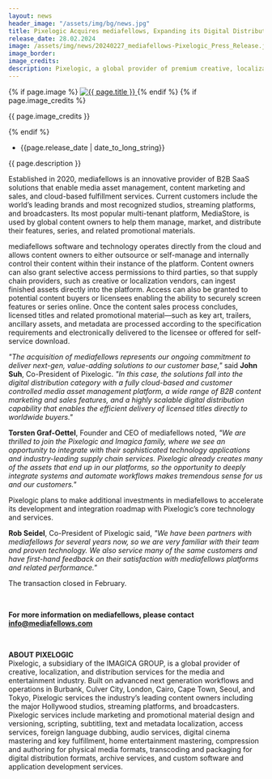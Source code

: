 ```yaml
---
layout: news
header_image: "/assets/img/bg/news.jpg"
title: Pixelogic Acquires mediafellows, Expanding its Digital Distribution Solutions for Content Owners
release_date: 28.02.2024
image: /assets/img/news/20240227_mediafellows-Pixelogic_Press_Release.jpeg
image_border:
image_credits: 
description: Pixelogic, a global provider of premium creative, localization, and distribution services for the media and entertainment industry, has acquired the Berlin, Germany based content platform provider mediafellows.
---
```


<div class="row">
    <div class="col-xl-4 col-lg-4 col-md-12">
        <div class="s-details-img mb-30">
          {% if page.image %}
          <a href="{{ page.image }}" class="view">
            <img src="{{ page.image }}" alt="{{ page.title }}">  
          </a>
          {% endif %}
          {% if page.image_credits %}
          <p>{{ page.image_credits }}</p>
          {% endif %}
        </div>
    </div>
    <div class="col-xl-8 col-lg-8 col-md-12">
        <div class="service-details mb-40">
          <div class="meta-info">
              <ul>
                  <li class="posts-time">{{page.release_date | date_to_long_string}}</li>
              </ul>
          </div>
          <p>{{ page.description }}</p>
          <p>
            Established in 2020, mediafellows is an innovative provider of B2B SaaS solutions that enable media asset management, content marketing and sales, and cloud-based fulfillment services. Current customers include the world’s leading brands and most recognized studios, streaming platforms, and broadcasters. Its most popular multi-tenant platform, MediaStore, is used by global content owners to help them manage, market, and distribute their features, series, and related promotional materials. 
          </p>
        </div>
    </div>
</div>
<div class="row">
    <div class="col-xl-12 col-lg-12">
        <div class="service-details mb-40">
          <p>
mediafellows software and technology operates directly from the cloud and allows content owners to either outsource or self-manage and internally control their content within their instance of the platform. Content owners can also grant selective access permissions to third parties, so that supply chain providers, such as creative or localization vendors, can ingest finished assets directly into the platform. Access can also be granted to potential content buyers or licensees enabling the ability to securely screen features or series online. Once the content sales process concludes, licensed titles and related promotional material—such as key art, trailers, ancillary assets, and metadata are processed according to the specification requirements and electronically delivered to the licensee or offered for self-service download.
          </p>
          <p>
<i>"The acquisition of mediafellows represents our ongoing commitment to deliver next-gen, value-adding solutions to our customer base,"</i> said <strong>John Suh</strong>, Co-President of Pixelogic. <i>"In this case, the solutions fall into the digital distribution category with a fully cloud-based and customer controlled media asset management platform, a wide range of B2B content marketing and sales features, and a highly scalable digital distribution capability that enables the efficient delivery of licensed titles directly to worldwide buyers."</i>
          </p>
          <p>
<strong>Torsten Graf-Oettel</strong>, Founder and CEO of mediafellows noted, <i>"We are thrilled to join the Pixelogic and Imagica family, where we see an opportunity to integrate with their sophisticated technology applications and industry-leading supply chain services. Pixelogic already creates many of the assets that end up in our platforms, so the opportunity to deeply integrate systems and automate workflows makes tremendous sense for us and our customers."</i>
          </p>
          <p>
Pixelogic plans to make additional investments in mediafellows to accelerate its development and integration roadmap with Pixelogic’s core technology and services.
          </p>
          <p>
<strong>Rob Seidel</strong>, Co-President of Pixelogic said, <i>"We have been partners with mediafellows for several years now, so we are very familiar with their team and proven technology. We also service many of the same customers and have first-hand feedback on their satisfaction with mediafellows platforms and related performance."</i>
          </p>
          <p>
The transaction closed in February.
          </p>
          <br>
          <p>
<strong>For more information on mediafellows, please contact <a href="mailto:info@mediafellows.com">info@mediafellows.com</a></strong>
          </p>
          <br>
          <p>
<strong>ABOUT PIXELOGIC</strong>
<br>
Pixelogic, a subsidiary of the IMAGICA GROUP, is a global provider of creative, localization, and distribution services for the media and entertainment industry. Built on advanced next generation workflows and operations in Burbank, Culver City, London, Cairo, Cape Town, Seoul, and Tokyo, Pixelogic services the industry’s leading content owners including the major Hollywood studios, streaming platforms, and broadcasters. Pixelogic services include marketing and promotional material design and versioning, scripting, subtitling, text and metadata localization, access services, foreign language dubbing, audio services, digital cinema mastering and key fulfillment, home entertainment mastering, compression and authoring for physical media formats, transcoding and packaging for digital distribution formats, archive services, and custom software and application development services.
          </p>
        </div>
    </div>
</div>
